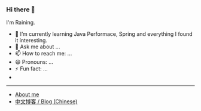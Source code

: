 ### Hi there 👋

I'm Raining.

- 🌱 I’m currently learning Java Performace, Spring and everything I found it interesting.
- 💬 Ask me about ...
- 📫 How to reach me: ...
- 😄 Pronouns: ...
- ⚡ Fun fact: ...
- 
---

* [About me](https://raining.me/)
* [中文博客 / Blog (Chinese)](https://raining.me/)
